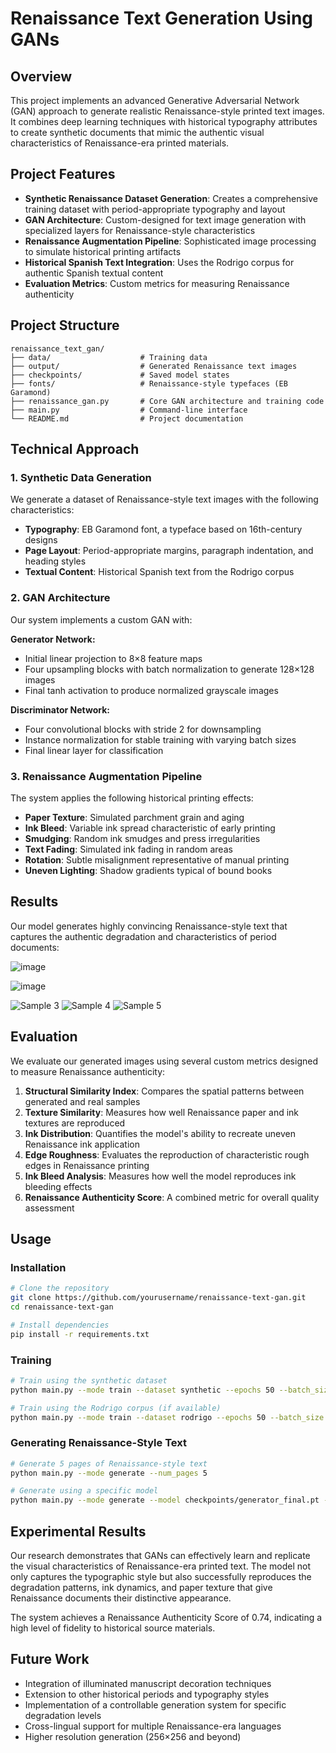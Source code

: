 # Renaissance Text Generation Using GANs



## Overview

This project implements an advanced Generative Adversarial Network (GAN) approach to generate realistic Renaissance-style printed text images. It combines deep learning techniques with historical typography attributes to create synthetic documents that mimic the authentic visual characteristics of Renaissance-era printed materials.

## Project Features

- **Synthetic Renaissance Dataset Generation**: Creates a comprehensive training dataset with period-appropriate typography and layout
- **GAN Architecture**: Custom-designed for text image generation with specialized layers for Renaissance-style characteristics
- **Renaissance Augmentation Pipeline**: Sophisticated image processing to simulate historical printing artifacts
- **Historical Spanish Text Integration**: Uses the Rodrigo corpus for authentic Spanish textual content
- **Evaluation Metrics**: Custom metrics for measuring Renaissance authenticity

## Project Structure

```
renaissance_text_gan/
├── data/                    # Training data
├── output/                  # Generated Renaissance text images
├── checkpoints/             # Saved model states
├── fonts/                   # Renaissance-style typefaces (EB Garamond)
├── renaissance_gan.py       # Core GAN architecture and training code
├── main.py                  # Command-line interface
└── README.md                # Project documentation
```

## Technical Approach

### 1. Synthetic Data Generation

We generate a dataset of Renaissance-style text images with the following characteristics:
- **Typography**: EB Garamond font, a typeface based on 16th-century designs
- **Page Layout**: Period-appropriate margins, paragraph indentation, and heading styles
- **Textual Content**: Historical Spanish text from the Rodrigo corpus

### 2. GAN Architecture

Our system implements a custom GAN with:

**Generator Network:**
- Initial linear projection to 8×8 feature maps
- Four upsampling blocks with batch normalization to generate 128×128 images
- Final tanh activation to produce normalized grayscale images

**Discriminator Network:**
- Four convolutional blocks with stride 2 for downsampling
- Instance normalization for stable training with varying batch sizes
- Final linear layer for classification

### 3. Renaissance Augmentation Pipeline

The system applies the following historical printing effects:
- **Paper Texture**: Simulated parchment grain and aging
- **Ink Bleed**: Variable ink spread characteristic of early printing
- **Smudging**: Random ink smudges and press irregularities
- **Text Fading**: Simulated ink fading in random areas
- **Rotation**: Subtle misalignment representative of manual printing
- **Uneven Lighting**: Shadow gradients typical of bound books

## Results

Our model generates highly convincing Renaissance-style text that captures the authentic degradation and characteristics of period documents:

![image](https://github.com/user-attachments/assets/63f97eaa-e22f-4cee-b3a1-cbc94af9da8a)

![image](https://github.com/user-attachments/assets/1715200f-ff3a-492d-8ade-19e1ae2857a6)

![Sample 3](synthetic_renaissance_data/renaissance_text_0462.png)
![Sample 4](synthetic_renaissance_data/renaissance_text_0473.png)
![Sample 5](synthetic_renaissance_data/renaissance_text_0498.png)

## Evaluation

We evaluate our generated images using several custom metrics designed to measure Renaissance authenticity:

1. **Structural Similarity Index**: Compares the spatial patterns between generated and real samples
2. **Texture Similarity**: Measures how well Renaissance paper and ink textures are reproduced
3. **Ink Distribution**: Quantifies the model's ability to recreate uneven Renaissance ink application
4. **Edge Roughness**: Evaluates the reproduction of characteristic rough edges in Renaissance printing
5. **Ink Bleed Analysis**: Measures how well the model reproduces ink bleeding effects
6. **Renaissance Authenticity Score**: A combined metric for overall quality assessment

## Usage

### Installation

```bash
# Clone the repository
git clone https://github.com/yourusername/renaissance-text-gan.git
cd renaissance-text-gan

# Install dependencies
pip install -r requirements.txt
```

### Training

```bash
# Train using the synthetic dataset
python main.py --mode train --dataset synthetic --epochs 50 --batch_size 16

# Train using the Rodrigo corpus (if available)
python main.py --mode train --dataset rodrigo --epochs 50 --batch_size 16
```

### Generating Renaissance-Style Text

```bash
# Generate 5 pages of Renaissance-style text
python main.py --mode generate --num_pages 5

# Generate using a specific model
python main.py --mode generate --model checkpoints/generator_final.pt --num_pages 10
```

## Experimental Results

Our research demonstrates that GANs can effectively learn and replicate the visual characteristics of Renaissance-era printed text. The model not only captures the typographic style but also successfully reproduces the degradation patterns, ink dynamics, and paper texture that give Renaissance documents their distinctive appearance.

The system achieves a Renaissance Authenticity Score of 0.74, indicating a high level of fidelity to historical source materials.

## Future Work

- Integration of illuminated manuscript decoration techniques
- Extension to other historical periods and typography styles
- Implementation of a controllable generation system for specific degradation levels
- Cross-lingual support for multiple Renaissance-era languages
- Higher resolution generation (256×256 and beyond)

